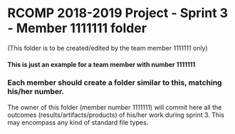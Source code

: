 RCOMP 2018-2019 Project - Sprint 3 - Member 1111111 folder
===========================================
(This folder is to be created/edited by the team member 1111111 only)

#### This is just an example for a team member with number 1111111 ####
### Each member should create a folder similar to this, matching his/her number. ###
The owner of this folder (member number 1111111) will commit here all the outcomes (results/artifacts/products)		       of his/her work during sprint 3. This may encompass any kind of standard file types.
